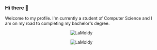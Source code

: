 ### Hi there 👋

Welcome to my profile.
I'm currently a student of Computer Science and I am on my road to completing my bachelor's degree.

<p align="center"> <img src="https://github-readme-stats.vercel.app/api/top-langs/?username=LaMoldy&show_icons=true&theme=gotham" alt="LaMoldy" />
<p align="center"> <img src="https://github-readme-stats.vercel.app/api?username=LaMoldy&show_icons=true&theme=gotham" alt="LaMoldy" />
